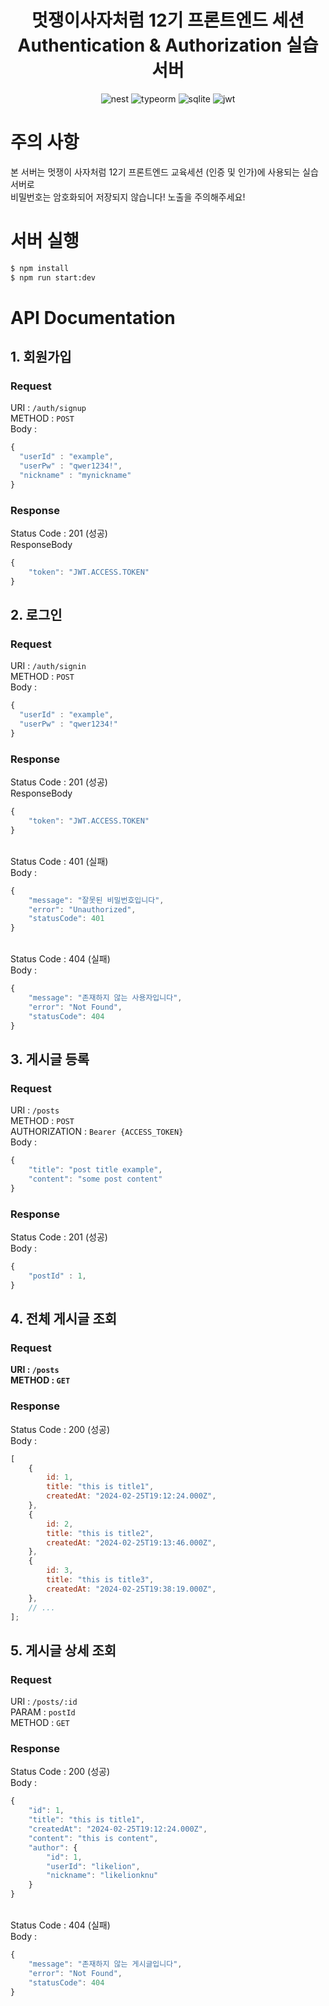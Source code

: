 <h1 align="center">멋쟁이사자처럼 12기 프론트엔드 세션 <br/> Authentication & Authorization 실습 서버 </h1>

<div align="center">

![nest](https://img.shields.io/badge/Nest_JS-202020?style=for-the-badge&logo=nestjs&logoColor=E0234E)
![typeorm](https://img.shields.io/badge/TypeORM-202020?style=for-the-badge&logo=nestjs&logoColor=E0234E)
![sqlite](https://img.shields.io/badge/SQLite-202020?style=for-the-badge&logo=sqlite&logoColor=008ED2)
![jwt](https://img.shields.io/badge/JSON_WEB_TOKEN-202020?style=for-the-badge&logo=jsonwebtokens&logoColor=eeeeee)

</div>

# 주의 사항

본 서버는 멋쟁이 사자처럼 12기 프론트엔드 교육세션 (인증 및 인가)에 사용되는 실습서버로
<br/>
비밀번호는 암호화되어 저장되지 않습니다! 노출을 주의해주세요!

# 서버 실행

```bash
$ npm install
$ npm run start:dev
```

# API Documentation

## 1. 회원가입

### **Request**

URI : `/auth/signup`
<br>
METHOD : `POST`
<br>
Body :

```js
{
  "userId" : "example",
  "userPw" : "qwer1234!",
  "nickname" : "mynickname"
}
```

### **Response**

Status Code : 201 (성공)
<br>
ResponseBody

```js
{
    "token": "JWT.ACCESS.TOKEN"
}
```

## 2. 로그인

### **Request**

URI : `/auth/signin`
<br>
METHOD : `POST`
<br>
Body :

```js
{
  "userId" : "example",
  "userPw" : "qwer1234!"
}
```

### **Response**

Status Code : 201 (성공)
<br>
ResponseBody

```js
{
    "token": "JWT.ACCESS.TOKEN"
}
```

<br>
Status Code : 401 (실패)
<br>
Body :

```js
{
    "message": "잘못된 비밀번호입니다",
    "error": "Unauthorized",
    "statusCode": 401
}
```

<br>
Status Code : 404 (실패)
<br>
Body :

```js
{
    "message": "존재하지 않는 사용자입니다",
    "error": "Not Found",
    "statusCode": 404
}
```

## 3. 게시글 등록

### **Request**

URI : `/posts`
<br>
METHOD : `POST`
<br>
AUTHORIZATION : `Bearer {ACCESS_TOKEN}`
<br>
Body :

```js
{
    "title": "post title example",
    "content": "some post content"
}
```

### **Response**

Status Code : 201 (성공)
<br>
Body :

```js
{
    "postId" : 1,
}
```

## 4. 전체 게시글 조회

### **Request**

**URI : `/posts`**
<br>
**METHOD : `GET`**

### **Response**

Status Code : 200 (성공)
<br>
Body :

```js
[
    {
        id: 1,
        title: "this is title1",
        createdAt: "2024-02-25T19:12:24.000Z",
    },
    {
        id: 2,
        title: "this is title2",
        createdAt: "2024-02-25T19:13:46.000Z",
    },
    {
        id: 3,
        title: "this is title3",
        createdAt: "2024-02-25T19:38:19.000Z",
    },
    // ...
];
```

## 5. 게시글 상세 조회

### **Request**

URI : `/posts/:id`
<br>
PARAM : `postId`
<br>
METHOD : `GET`

### **Response**

Status Code : 200 (성공)
<br>
Body :

```js
{
    "id": 1,
    "title": "this is title1",
    "createdAt": "2024-02-25T19:12:24.000Z",
    "content": "this is content",
    "author": {
        "id": 1,
        "userId": "likelion",
        "nickname": "likelionknu"
    }
}
```

<br>
Status Code : 404 (실패)
<br>
Body :

```js
{
    "message": "존재하지 않는 게시글입니다",
    "error": "Not Found",
    "statusCode": 404
}
```
